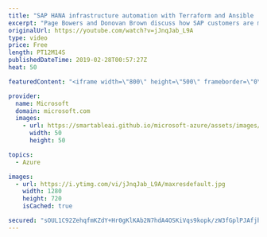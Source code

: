 ```yaml
---
title: "SAP HANA infrastructure automation with Terraform and Ansible | Azure Friday"
excerpt: "Page Bowers and Donovan Brown discuss how SAP customers are moving to Azure to take advantage of SAP-certified HANA virtual machines such as Azure M-series. Learn how you can use Terraform and Ansible to speed up SAP HANA deployments on Azure in 30 minutes as opposed to hours or days. [01:48] Demo Start"
originalUrl: https://youtube.com/watch?v=jJnqJab_L9A
type: video
price: Free
length: PT12M14S
publishedDateTime: 2019-02-28T00:57:27Z
heat: 50

featuredContent: "<iframe width=\"800\" height=\"500\" frameborder=\"0\" src=\"https://www.youtube.com/embed/jJnqJab_L9A\" allow=\"accelerometer; autoplay; encrypted-media; gyroscope; picture-in-picture\" allowfullscreen></iframe>"

provider:
  name: Microsoft
  domain: microsoft.com
  images:
    - url: https://smartableai.github.io/microsoft-azure/assets/images/organizations/microsoft.com-50x50.jpg
      width: 50
      height: 50

topics:
  - Azure

images:
  - url: https://i.ytimg.com/vi/jJnqJab_L9A/maxresdefault.jpg
    width: 1280
    height: 720
    isCached: true

secured: "sOUL1C92ZehqfmKZdY+Hr0gKlKAb2N7hdA4OSKiVqs9kopk/zW3fGplPJAfjhmL+Hi7N3HmdhP7HVl6FLi4z+JE17s2HmQUSG16YgbLwbWGYWIVKNYQwaI4dvFGCh6LP4WOIDjM60gtwc9SGcBpwEihAvJFAuY6Jm/o1DXnfDTi3gfi9NUvhoeToz0XF4x+Kb2VQmfQqIR/4+IDVAQnWuswa5HP/jJyp93+gG7iFzUuTi6IKB85GRFWR8i4jPihliMK7NvKpdVXP67Au5snhHCY8Rd0atuIYQPRf628dziHIwGI9gj9vG8LByPFuv39aZsXD+eBax1HUBDmjZGcRLNW4oerr1S+y3FRqhm24RIBXrvHhuIqPc+SBQMQmm0JHbdRi+mCCiGfJkxkKr4eprhKmnbVUFyY8fXu0w0MoNsc=;h4CkuKpND9YQWSGpYSp5OQ=="
---
```


